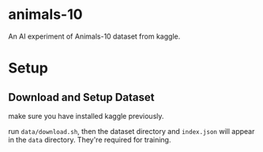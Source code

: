 # animals-10
An AI experiment of Animals-10 dataset from kaggle.

# Setup

## Download and Setup Dataset

make sure you have installed kaggle previously.

run `data/download.sh`, then the dataset directory and `index.json` will appear in the `data` directory.
They're required for training.
